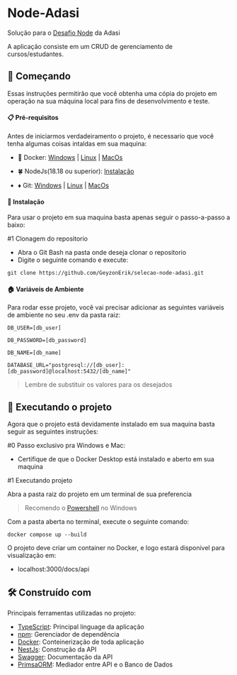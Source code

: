 # Node-Adasi

Solução para o [Desafio Node](https://github.com/BrSoftMakers/desafio-junior-1) da Adasi

A aplicação consiste em um CRUD de gerenciamento de cursos/estudantes.
## 🚀 Começando

Essas instruções permitirão que você obtenha uma cópia do projeto em operação na sua máquina local para fins de desenvolvimento e teste.

#### 📋 Pré-requisitos

Antes de iniciarmos verdadeiramento o projeto, é necessario que você tenha algumas coisas intaldas em sua maquina:

- 🐋 Docker: [Windows](https://docs.docker.com/desktop/install/windows-install/) | [Linux](https://docs.docker.com/desktop/install/linux-install/) | [MacOs](https://docs.docker.com/desktop/install/mac-install/)

- 🍀 NodeJs(18.18 ou superior): [Instalação](https://nodejs.org/en/download/)

- ♦️ Git: [Windows](https://git-scm.com/download/win) | [Linux](https://git-scm.com/download/linux) | [MacOs](https://git-scm.com/download/mac)

#### 🔧 Instalação

Para usar o projeto em sua maquina basta apenas seguir o passo-a-passo a baixo:

#1 Clonagem do repositorio

- Abra o Git Bash na pasta onde deseja clonar o repositorio
- Digite o seguinte comando e execute:

```
git clone https://github.com/GeyzonErik/selecao-node-adasi.git
```

#### 🏠 Variáveis de Ambiente

Para rodar esse projeto, você vai precisar adicionar as seguintes variáveis de ambiente no seu .env da pasta raiz:

`DB_USER=[db_user]`

`DB_PASSWORD=[db_password]`

`DB_NAME=[db_name]`

`DATABASE_URL="postgresql://[db_user]:[db_password]@localhost:5432/[db_name]"`

> Lembre de substituir os valores para os desejados

## 💾 Executando o projeto

Agora que o projeto está devidamente instalado em sua maquina basta seguir as seguintes instruções:

#0 Passo exclusivo pra Windows e Mac:

- Certifique de que o Docker Desktop está instalado e aberto em sua maquina

#1 Executando projeto

Abra a pasta raiz do projeto em um terminal de sua preferencia

> Recomendo o [Powershell](https://github.com/PowerShell/PowerShell/releases/) no Windows

Com a pasta aberta no terminal, execute o seguinte comando:

```
docker compose up --build
```

O projeto deve criar um container no Docker, e logo estará disponivel para visualização em:

- localhost:3000/docs/api


## 🛠️ Construído com

Principais ferramentas utilizadas no projeto:

- [TypeScript](https://www.typescriptlang.org/): Principal linguage da aplicação
- [npm](https://www.npmjs.com/): Gerenciador de dependência
- [Docker](https://www.docker.com/): Conteinerização de toda aplicação
- [NestJs](https://docs.nestjs.com/): Construção da API
- [Swagger](https://swagger.io/): Documentação da API
- [PrimsaORM](https://www.prisma.io/): Mediador entre API e o Banco de Dados
